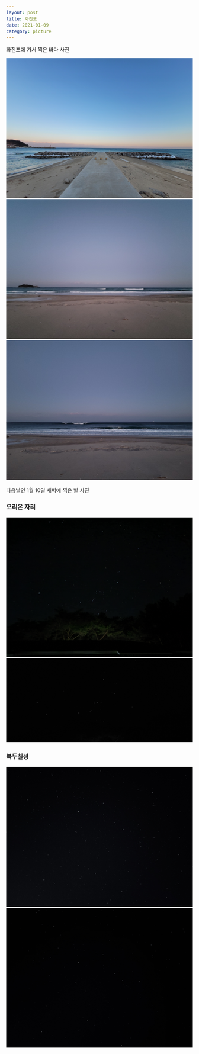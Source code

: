 ```yaml
---
layout: post
title: 화진포
date: 2021-01-09
category: picture
---
```


화진포에 가서 찍은 바다 사진

<!--break-->

![170557](/media/picture/20210109/20210109_170557.jpg)
![174603](/media/picture/20210109/20210109_174603.jpg)
![174813](/media/picture/20210109/20210109_174813.jpg)

다음날인 1월 10일 새벽에 찍은 별 사진

### 오리온 자리
![021025](/media/picture/20210109/20210110_021025.jpg)
![021316](/media/picture/20210109/20210110_021316.jpg)

### 북두칠성
![035649](/media/picture/20210109/20210110_035649.jpg)
![035724](/media/picture/20210109/20210110_035724.jpg)
